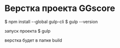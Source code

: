 # Верстка проекта GGscore

$ npm install --global gulp-cli
$ gulp --version

запуск проекта
$ gulp

верстка будет в папке build